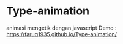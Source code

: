 # Type-animation
animasi mengetik dengan javascript
Demo : https://faruq1935.github.io/Type-animation/
